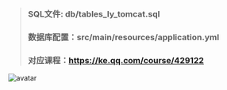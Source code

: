 > ### SQL文件: db/tables_ly_tomcat.sql
> ### 数据库配置：src/main/resources/application.yml
> ### 对应课程：https://ke.qq.com/course/429122
![avatar](https://github.com/lizhenliang/Shell-Python-Document/blob/master/%E8%81%94%E7%B3%BB%E6%96%B9%E5%BC%8F.jpg)
